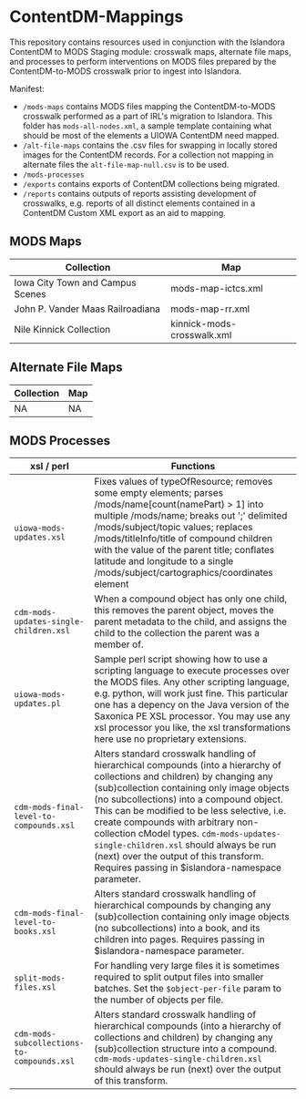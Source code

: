 # ContentDM-Mappings
This repository contains resources used in conjunction with the Islandora ContentDM to MODS Staging module: crosswalk maps, alternate file maps, and processes to perform interventions on MODS files prepared by the ContentDM-to-MODS crosswalk prior to ingest into Islandora.

Manifest:
* `/mods-maps` contains MODS files mapping the ContentDM-to-MODS crosswalk performed as a part of IRL's migration to Islandora. This folder has `mods-all-nodes.xml`, a sample template containing what should be most of the elements a UIOWA ContentDM need mapped.
* `/alt-file-maps` contains the .csv files for swapping in locally stored images for the ContentDM records. For a collection not mapping in alternate files the `alt-file-map-null.csv` is to be used.
* `/mods-processes`
* `/exports` contains exports of ContentDM collections being migrated.
* `/reports` contains outputs of reports assisting development of crosswalks, e.g. reports of all distinct elements contained in a ContentDM Custom XML export as an aid to mapping.

## MODS Maps
| Collection | Map |
| ---------- | -- |
| Iowa City Town and Campus Scenes | mods-map-ictcs.xml |
| John P. Vander Maas Railroadiana | mods-map-rr.xml |
| Nile Kinnick Collection | kinnick-mods-crosswalk.xml |

## Alternate File Maps
| Collection | Map |
| ---------- | -- |
| NA | NA |

## MODS Processes
| xsl / perl | Functions |
| ---------- | ---------- |
| `uiowa-mods-updates.xsl` | Fixes values of typeOfResource; removes some empty elements; parses /mods/name[count(namePart) > 1] into multiple /mods/name; breaks out ';' delimited /mods/subject/topic values; replaces /mods/titleInfo/title of compound children with the value of the parent title; conflates latitude and longitude to a single /mods/subject/cartographics/coordinates element |
| `cdm-mods-updates-single-children.xsl` | When a compound object has only one child, this removes the parent object, moves the parent metadata to the child, and assigns the child to the collection the parent was a member of. |
| `uiowa-mods-updates.pl` | Sample perl script showing how to use a scripting language to execute processes over the MODS files. Any other scripting language, e.g. python, will work just fine. This particular one has a depency on the Java version of the Saxonica PE XSL processor. You may use any xsl processor you like, the xsl transformations here use no proprietary extensions. |
| `cdm-mods-final-level-to-compounds.xsl` | Alters standard crosswalk handling of hierarchical compounds (into a hierarchy of collections and children) by changing any (sub)collection containing only image objects (no subcollections) into a compound object. This can be modified to be less selective, i.e. create compounds with arbitrary non-collection cModel types. `cdm-mods-updates-single-children.xsl` should always be run (next) over the output of this transform. Requires passing in $islandora-namespace parameter. |
| `cdm-mods-final-level-to-books.xsl` | Alters standard crosswalk handling of hierarchical compounds by changing any (sub)collection containing only image objects (no subcollections) into a book, and its children into pages. Requires passing in $islandora-namespace parameter. |
| `split-mods-files.xsl` | For handling very large files it is sometimes required to split output files into smaller batches. Set the `$object-per-file` param to the number of objects per file. |
| `cdm-mods-subcollections-to-compounds.xsl` | Alters standard crosswalk handling of hierarchical compounds (into a hierarchy of collections and children) by changing any (sub)collection structure into a compound. `cdm-mods-updates-single-children.xsl` should always be run (next) over the output of this transform. |
